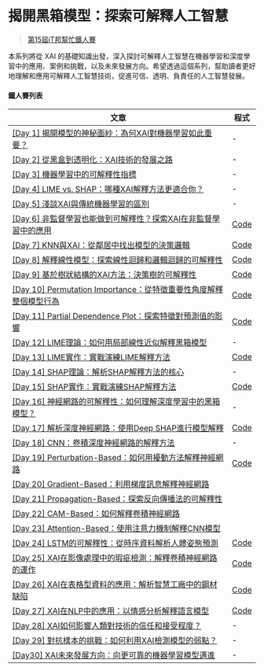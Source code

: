 # 揭開黑箱模型：探索可解釋人工智慧

> [第15屆iT邦幫忙鐵人賽](https://ithelp.ithome.com.tw/users/20107247/ironman/6272)

本系列將從 XAI 的基礎知識出發，深入探討可解釋人工智慧在機器學習和深度學習中的應用、案例和挑戰，以及未來發展方向。希望透過這個系列，幫助讀者更好地理解和應用可解釋人工智慧技術，促進可信、透明、負責任的人工智慧發展。

#### 鐵人賽列表

| 文章 | 程式 |
| ------------- | ------------- |
| [[Day 1] 揭開模型的神秘面紗：為何XAI對機器學習如此重要？](https://ithelp.ithome.com.tw/articles/10318087) | -  |
| [[Day 2] 從黑盒到透明化：XAI技術的發展之路](https://ithelp.ithome.com.tw/articles/10318532) | -  |
| [[Day 3] 機器學習中的可解釋性指標](https://ithelp.ithome.com.tw/articles/10319364) | -  |
| [[Day 4] LIME vs. SHAP：哪種XAI解釋方法更適合你？](https://ithelp.ithome.com.tw/articles/10320360) | -  |
| [[Day 5] 淺談XAI與傳統機器學習的區別](https://ithelp.ithome.com.tw/articles/10321697) | -  |
| [[Day 6] 非監督學習也能做到可解釋性？探索XAI在非監督學習中的應用](https://ithelp.ithome.com.tw/articles/10322594) | [Code](https://colab.research.google.com/github/andy6804tw/2023-15th-ironman/blob/main/06.非監督學習也能做到可解釋性？探索XAI在非監督學習中的應用.ipynb)  |
| [[Day 7] KNN與XAI：從鄰居中找出模型的決策邏輯](https://ithelp.ithome.com.tw/articles/10323663) | [Code](https://colab.research.google.com/github/andy6804tw/2023-15th-ironman/blob/main/07.KNN與XAI：從鄰居中找出模型的決策邏輯.ipynb)  |
| [[Day 8] 解釋線性模型：探索線性迴歸和邏輯迴歸的可解釋性](https://ithelp.ithome.com.tw/articles/10324299) | [Code](https://colab.research.google.com/github/andy6804tw/2023-15th-ironman/blob/main/08.解釋線性模型：探索線性迴歸和邏輯迴歸的可解釋性.ipynb)  |
| [[Day 9] 基於樹狀結構的XAI方法：決策樹的可解釋性](https://ithelp.ithome.com.tw/articles/10325159) | [Code](https://colab.research.google.com/github/andy6804tw/2023-15th-ironman/blob/main/09.基於樹狀結構的XAI方法：決策樹的可解釋性.ipynb)  |
| [[Day 10] Permutation Importance：從特徵重要性角度解釋整個模型行為](https://ithelp.ithome.com.tw/articles/10325613) | [Code](https://colab.research.google.com/github/andy6804tw/2023-15th-ironman/blob/main/10.Permutation%20Importance：從特徵重要性角度解釋整個模型行為.ipynb)  |
| [[Day 11] Partial Dependence Plot：探索特徵對預測值的影響](https://ithelp.ithome.com.tw/articles/10326424) | [Code](https://colab.research.google.com/github/andy6804tw/2023-15th-ironman/blob/main/11.Partial%20Dependence%20Plot：探索特徵對預測值的影響.ipynb)  |
| [[Day 12] LIME理論：如何用局部線性近似解釋黑箱模型](https://ithelp.ithome.com.tw/articles/10327698) | -  |
| [[Day 13] LIME實作：實戰演練LIME解釋方法](https://ithelp.ithome.com.tw/articles/10328780) | [Code](https://colab.research.google.com/github/andy6804tw/2023-15th-ironman/blob/main/13.LIME實作：實戰演練LIME解釋方法.ipynb)  |
| [[Day 14] SHAP理論：解析SHAP解釋方法的核心](https://ithelp.ithome.com.tw/articles/10329606) | -  |
| [[Day 15] SHAP實作：實戰演練SHAP解釋方法](https://ithelp.ithome.com.tw/articles/10330115) | [Code](https://colab.research.google.com/github/andy6804tw/2023-15th-ironman/blob/main/15.SHAP實作：實戰演練SHAP解釋方法.ipynb)   |
| [[Day 16] 神經網路的可解釋性：如何理解深度學習中的黑箱模型？](https://ithelp.ithome.com.tw/articles/10330576) | -  |
| [[Day 17] 解析深度神經網路：使用Deep SHAP進行模型解釋](https://ithelp.ithome.com.tw/articles/10331443) | [Code](https://colab.research.google.com/github/andy6804tw/2023-15th-ironman/blob/main/17.解析深度神經網路：使用Deep%20SHAP進行模型解釋.ipynb)  |
| [[Day 18] CNN：卷積深度神經網路的解釋方法](https://ithelp.ithome.com.tw/articles/10332039) | -  |
| [[Day 19] Perturbation-Based：如何用擾動方法解釋神經網路](https://ithelp.ithome.com.tw/articles/10332904) | [Code](https://colab.research.google.com/github/andy6804tw/2023-15th-ironman/blob/main/19.Perturbation-Based：如何用擾動方法解釋神經網路.ipynb)  |
| [[Day 20] Gradient-Based：利用梯度訊息解釋神經網路](https://ithelp.ithome.com.tw/articles/10333578) | []()  |
| [[Day 21] Propagation-Based：探索反向傳播法的可解釋性](https://ithelp.ithome.com.tw/articles/10334191) | []()  |
| [[Day 22] CAM-Based：如何解釋卷積神經網路](https://ithelp.ithome.com.tw/articles/10334625) | []()  |
| [[Day 23] Attention-Based：使用注意力機制解釋CNN模型](https://ithelp.ithome.com.tw/articles/10335422) | []()  |
| [[Day 24] LSTM的可解釋性：從時序資料解析人體姿態預測](https://ithelp.ithome.com.tw/articles/10335915) | [Code](https://colab.research.google.com/github/andy6804tw/2023-15th-ironman/blob/main/24.LSTM的可解釋性：從時序資料解析人體姿態預測.ipynb)  |
| [[Day 25] XAI在影像處理中的瑕疵檢測：解釋卷積神經網路的運作]() | [Code](https://www.kaggle.com/code/andy6804tw/day-25-xai)  |
| [[Day 26] XAI在表格型資料的應用：解析智慧工廠中的鋼材缺陷](https://ithelp.ithome.com.tw/articles/10337150) | [Code](https://colab.research.google.com/github/andy6804tw/2023-15th-ironman/blob/main/26.XAI在表格型資料的應用：解析智慧工廠中的鋼材缺陷.ipynb)  |
| [[Day 27] XAI在NLP中的應用：以情感分析解釋語言模型](https://ithelp.ithome.com.tw/articles/10337606) | [Code](https://colab.research.google.com/github/andy6804tw/2023-15th-ironman/blob/main/27.XAI在NLP中的應用：以情感分析解釋語言模型.ipynb)  |
| [[Day 28] XAI如何影響人類對技術的信任和接受程度？](https://ithelp.ithome.com.tw/articles/10338219) | -  |
| [[Day 29] 對抗樣本的挑戰：如何利用XAI檢測模型的弱點？](https://ithelp.ithome.com.tw/articles/10338669) | -  |
| [[Day30] XAI未來發展方向：向更可靠的機器學習模型邁進](https://ithelp.ithome.com.tw/articles/10339196) | -  |
